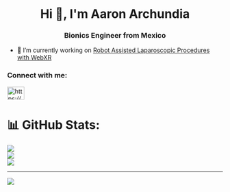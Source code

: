 <h1 align="center">Hi 👋, I'm Aaron Archundia</h1>
<h3 align="center">Bionics Engineer from Mexico </h3>

- 🔭 I’m currently working on [Robot Assisted Laparoscopic Procedures with WebXR](https://github.com/Aaronarch5/TrabajoTerminalBionica2024)

<h3 align="left">Connect with me:</h3>
<p align="left">
<a href="https://linkedin.com/in/https://www.linkedin.com/in/aaronarch/" target="blank"><img align="center" src="https://raw.githubusercontent.com/rahuldkjain/github-profile-readme-generator/master/src/images/icons/Social/linked-in-alt.svg" alt="https://www.linkedin.com/in/aaronarch/" height="30" width="40" /></a>
</p>



# 📊 GitHub Stats:
![](https://github-readme-stats.vercel.app/api?username=Aaronarch5&theme=dark&hide_border=false&include_all_commits=false&count_private=false)<br/>
![](https://github-readme-streak-stats.herokuapp.com/?user=Aaronarch5&theme=dark&hide_border=false)<br/>
![](https://github-readme-stats.vercel.app/api/top-langs/?username=Aaronarch5&theme=dark&hide_border=false&include_all_commits=false&count_private=false&layout=compact)

---
[![](https://visitcount.itsvg.in/api?id=Aaronarch5&icon=0&color=0)](https://visitcount.itsvg.in)

<!-- Proudly created with GPRM ( https://gprm.itsvg.in ) -->

